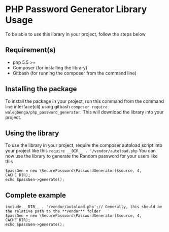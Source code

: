 # PHP Password Generator Library Usage

To be able to use this library in your project, follow the steps below

## Requirement(s)

- php 5.5 >=
- Composer (for installing the library)
- Gitbash (for running the composer from the command line)

## Installing the package

To install the package in your project, run this command from the command line interface(cli) using gitbash
`composer require walegbenga/php_password_generator`. This will download the library into your project.

## Using the library

To use the library in your project, require the composer autoload script into your project like this
`require __DIR__ . '/vendor/autoload.php`
You can now use the library to generate the Random password for your users like this

```
$passGen = new \SecurePassword\PasswordGenerator($source, 4, CACHE_DIR);
echo $passGen->generate();
```

## Complete example

```
include __DIR__ . '/vendor/autoload.php';// Generally, this should be the relative path to the **vendor** folder
$passGen = new \SecurePassword\PasswordGenerator($source, 4, CACHE_DIR);
echo $passGen->generate();
```
